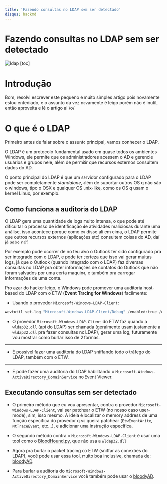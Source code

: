 ```yaml
---
title: 'Fazendo consultas no LDAP sem ser detectado'
disqus: hackmd
---
```


Fazendo consultas no LDAP sem ser detectado
===

![ldap](https://wwwseeburgercom-160c6.kxcdn.com/fileadmin/_processed_/b/0/csm_Connector-LDAP_71c38695d9.png)
[toc]
# Introdução
Bom, resolvi escrever este pequeno e muito simples artigo pois novamente estou entediado, e o assunto da vez novamente é leigo porém não é inutil, então aproveita e lê o artigo ai \o/
# O que é o LDAP
Primeiro antes de falar sobre o assunto principal, vamos conhecer o LDAP.

O LDAP é um protocolo fundamental usado em quase todos os ambientes Windows, ele permite que os administradores acessem o AD e gerencie usuários e grupos nele, além de permitir que recursos externos consultem dados do AD.

O ponto principal do LDAP é que um servidor configurado para o LDAP pode ser completamente *standalone*, além de suportar outros OS q não são o windows, tipo o OSX e qualquer OS unix-like, como os OS q usam o kernel Linux, por exemplo.
## Como funciona a auditoria do LDAP
O LDAP gera uma quantidade de logs muito intensa, o que pode até dificultar o processo de identificação de atividades maliciosas durante uma análise, isso acontece porque como eu disse ali em cima, o LDAP permite que outros recursos externos (aplicações etc) consultem coisas do AD, daí já sabe né?

Por exemplo pode ocorrer de no teu alvo o Outlook ter sido configurado pra ser integrado com o LDAP, e pode ter certeza que isso vai gerar muitas logs, já que o Outlook (quando integrado com o LDAP) faz diversas consultas no LDAP pra obter informações de contatos do Outlook que não foram salvados por uma certa maquina, e também pra carregar informações de uma conta.

Pro azar do hacker leigo, o Windows pode promover uma auditoria host-based do LDAP com o ETW (**Event Tracing for Windows**) facilmente:

- Usando o provedor `Microsoft-Windows-LDAP-Client`:
```powershell
wevtutil set-log "Microsoft-Windows-LDAP-Client/Debug" /enabled:true /quiet:true /retention:false /maxsize:100032
```
- O provedor `Microsoft-Windows-LDAP-Client` do ETW faz quando a `wldap32.dll` (api do LDAP) ser chamada (geralmente usam justamente a `wldap32.dll` pra fazer consultas no LDAP), gerar uma log, futuramente vou mostrar como burlar isso de 2 formas.
---
- É possivel fazer uma auditoria do LDAP sniffando todo o tráfego do LDAP, também com o ETW.
---
- E pode fazer uma auditoria do LDAP habilitando o `Microsoft-Windows-ActiveDirectory_DomainService` no Event Viewer.
## Executando consultas sem ser detectado
- O primeiro método que eu vou apresentar, contra o provedor `Microsoft-Windows-LDAP-Client`, vai ser patchear o ETW (no nosso caso user-mode), sim, isso mesmo. A ideia é localizar o memory address de uma função especifica do provedor q vc queira patchear (`EtwEventWrite`, `NtTraceEvent`, etc...), e adicionar uma instrução específica.

- O segundo método contra o `Microsoft-Windows-LDAP-Client` é usar uma tool como o [BloodHound.py](https://github.com/dirkjanm/BloodHound.py), que não usa a `wldap32.dll`

- Agora pra burlar o packet tracing do ETW (sniffar as conexões do LDAP), você pode usar essa tool, muito boa inclusive, chamada de: [bloodyAD](https://github.com/CravateRouge/bloodyAD).
- Para burlar a auditoria do `Microsoft-Windows-ActiveDirectory_DomainService` você também pode usar o [bloodyAD](https://github.com/CravateRouge/bloodyAD).
